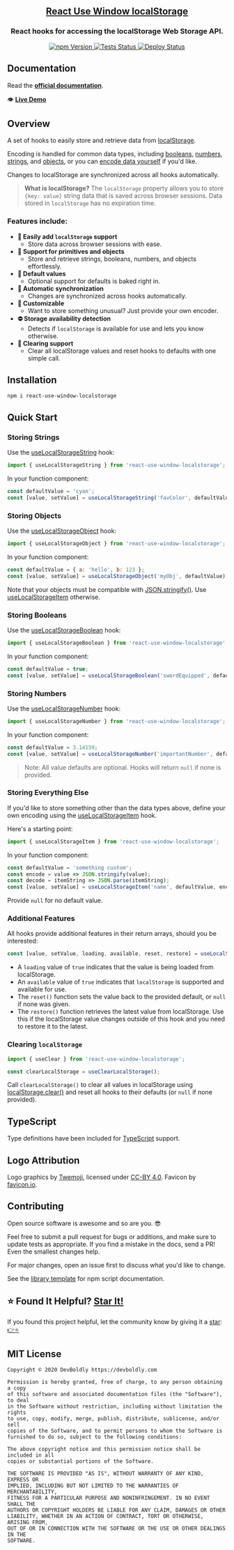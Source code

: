 <h2 align="center">
  <a href="https://github.com/devboldly/react-use-window-localstorage">React Use Window localStorage</a>
</h2>
<h3 align="center">
  React hooks for accessing the localStorage Web Storage API.
</h3>
<p align="center">
  <a href="https://badge.fury.io/js/react-use-window-localstorage">
    <img src="https://badge.fury.io/js/react-use-window-localstorage.svg" alt="npm Version"/>
  </a>
  <a href="https://github.com/devboldly/react-use-window-localstorage/actions?query=workflow%3ATests">
    <img src="https://github.com/devboldly/react-use-window-localstorage/workflows/Tests/badge.svg" alt="Tests Status"/>
  </a>
  <a href="https://github.com/devboldly/react-use-window-localstorage/actions?query=workflow%3ADeploy">
    <img src="https://github.com/devboldly/react-use-window-localstorage/workflows/Deploy/badge.svg" alt="Deploy Status"/>
  </a>
</p>

## Documentation

Read the **[official documentation](https://devboldly.github.io/react-use-window-localstorage/)**.

👁️ **[Live Demo](https://devboldly.github.io/react-use-window-localstorage/useLocalStorageString#example)**

## Overview

A set of hooks to easily store and retrieve data from [localStorage](https://developer.mozilla.org/en-US/docs/Web/API/Window/localStorage).

Encoding is handled for common data types, including [booleans](https://devboldly.github.io/react-use-window-localstorage/useLocalStorageBoolean), [numbers](https://devboldly.github.io/react-use-window-localstorage/useLocalStorageNumber), [strings](https://devboldly.github.io/react-use-window-localstorage/useLocalStorageString), and [objects](https://devboldly.github.io/react-use-window-localstorage/useLocalStorageObject), or you can [encode data yourself](https://devboldly.github.io/react-use-window-localstorage/useLocalStorageItem) if you'd like.

Changes to localStorage are synchronized across all hooks automatically.

> **What is localStorage?** The `localStorage` property allows you to store `{key: value}` string data that is saved across browser sessions. Data stored in `localStorage` has no expiration time.

### Features include:

- **💪 Easily add `localStorage` support**
  - Store data across browser sessions with ease.
- **🔢 Support for primitives and objects**
  - Store and retrieve strings, booleans, numbers, and objects effortlessly.
- **💁 Default values**
  - Optional support for defaults is baked right in.
- **🔄 Automatic synchronization**
  - Changes are synchronized across hooks automatically.
- **👾 Customizable**
  - Want to store something unusual? Just provide your own encoder.
- **⛔ Storage availability detection**
  - Detects if `localStorage` is available for use and lets you know otherwise.
- **🧼 Clearing support**
  - Clear all localStorage values and reset hooks to defaults with one simple call.

## Installation

```
npm i react-use-window-localstorage
```

## Quick Start

### Storing Strings

Use the [useLocalStorageString](https://devboldly.github.io/react-use-window-localstorage/useLocalStorageString) hook:

```jsx
import { useLocalStorageString } from 'react-use-window-localstorage';
```

In your function component:

```jsx
const defaultValue = 'cyan';
const [value, setValue] = useLocalStorageString('favColor', defaultValue);
```

### Storing Objects

Use the [useLocalStorageObject](https://devboldly.github.io/react-use-window-localstorage/useLocalStorageObject) hook:

```jsx
import { useLocalStorageObject } from 'react-use-window-localstorage';
```

In your function component:

```jsx
const defaultValue = { a: 'hello', b: 123 };
const [value, setValue] = useLocalStorageObject('myObj', defaultValue);
```

Note that your objects must be compatible with [JSON.stringify()](https://developer.mozilla.org/en-US/docs/Web/JavaScript/Reference/Global_Objects/JSON/stringify). Use [useLocalStorageItem](https://devboldly.github.io/react-use-window-localstorage/useLocalStorageItem) otherwise.

### Storing Booleans

Use the [useLocalStorageBoolean](https://devboldly.github.io/react-use-window-localstorage/useLocalStorageBoolean) hook:

```jsx
import { useLocalStorageBoolean } from 'react-use-window-localstorage';
```

In your function component:

```jsx
const defaultValue = true;
const [value, setValue] = useLocalStorageBoolean('swordEquipped', defaultValue);
```

### Storing Numbers

Use the [useLocalStorageNumber](https://devboldly.github.io/react-use-window-localstorage/useLocalStorageNumber) hook:

```jsx
import { useLocalStorageNumber } from 'react-use-window-localstorage';
```

In your function component:

```jsx
const defaultValue = 3.14159;
const [value, setValue] = useLocalStorageNumber('importantNumber', defaultValue);
```

> Note: All value defaults are optional. Hooks will return `null` if none is provided.

### Storing Everything Else

If you'd like to store something other than the data types above, define your own encoding using the [useLocalStorageItem](https://devboldly.github.io/react-use-window-localstorage/useLocalStorageItem) hook.

Here's a starting point:

```jsx
import { useLocalStorageItem } from 'react-use-window-localstorage';
```

In your function component:

```jsx
const defaultValue = 'something custom';
const encode = value => JSON.stringify(value);
const decode = itemString => JSON.parse(itemString);
const [value, setValue] = useLocalStorageItem('name', defaultValue, encode, decode);
```

Provide `null` for no default value.

### Additional Features

All hooks provide additional features in their return arrays, should you be interested:

```jsx
const [value, setValue, loading, available, reset, restore] = useLocalStorageString('favColor', 'cyan');
```

- A `loading` value of `true` indicates that the value is being loaded from localStorage.
- An `available` value of `true` indicates that `localStorage` is supported and available for use. 
- The `reset()` function sets the value back to the provided default, or `null` if none was given.
- The `restore()` function retrieves the latest value from localStorage. Use this if the localStorage value changes outside of this hook and you need to restore it to the latest.

### Clearing `localStorage`

```jsx
import { useClear } from 'react-use-window-localstorage';
```

```jsx
const clearLocalStorage = useClearLocalStorage();
```

Call `clearLocalStorage()` to clear all values in localStorage using [localStorage.clear()](https://developer.mozilla.org/en-US/docs/Web/API/Window/localStorage) 
and reset all hooks to their defaults (or `null` if none provided).

## TypeScript

Type definitions have been included for [TypeScript](https://www.typescriptlang.org/) support.

## Logo Attribution

Logo graphics by [Twemoji](https://github.com/twitter/twemoji), licensed under [CC-BY 4.0](https://creativecommons.org/licenses/by/4.0/). Favicon by [favicon.io](https://favicon.io/emoji-favicons/).

## Contributing

Open source software is awesome and so are you. 😎

Feel free to submit a pull request for bugs or additions, and make sure to update tests as appropriate. If you find a mistake in the docs, send a PR! Even the smallest changes help.

For major changes, open an issue first to discuss what you'd like to change.

See the [library template](https://tinyurl.com/ya3k258d) for npm script documentation.

## ⭐ Found It Helpful? [Star It!](https://github.com/devboldly/react-use-window-localstorage/stargazers)

If you found this project helpful, let the community know by giving it a [star](https://github.com/devboldly/react-use-window-localstorage/stargazers): [👉⭐](https://github.com/devboldly/react-use-window-localstorage/stargazers)

## MIT License

```
Copyright © 2020 DevBoldly https://devboldly.com

Permission is hereby granted, free of charge, to any person obtaining a copy
of this software and associated documentation files (the "Software"), to deal
in the Software without restriction, including without limitation the rights
to use, copy, modify, merge, publish, distribute, sublicense, and/or sell
copies of the Software, and to permit persons to whom the Software is
furnished to do so, subject to the following conditions:

The above copyright notice and this permission notice shall be included in all
copies or substantial portions of the Software.

THE SOFTWARE IS PROVIDED "AS IS", WITHOUT WARRANTY OF ANY KIND, EXPRESS OR
IMPLIED, INCLUDING BUT NOT LIMITED TO THE WARRANTIES OF MERCHANTABILITY,
FITNESS FOR A PARTICULAR PURPOSE AND NONINFRINGEMENT. IN NO EVENT SHALL THE
AUTHORS OR COPYRIGHT HOLDERS BE LIABLE FOR ANY CLAIM, DAMAGES OR OTHER
LIABILITY, WHETHER IN AN ACTION OF CONTRACT, TORT OR OTHERWISE, ARISING FROM,
OUT OF OR IN CONNECTION WITH THE SOFTWARE OR THE USE OR OTHER DEALINGS IN THE
SOFTWARE.
```